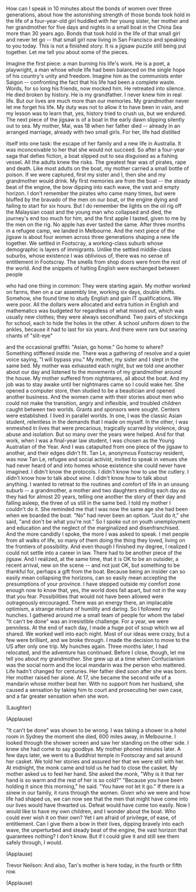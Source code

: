 
How can I speak in 10 minutes
about the bonds of women
over three generations,
about how the astonishing
strength of those bonds
took hold in the life
of a four-year-old girl
huddled with her young sister,
her mother and her grandmother
for five days and nights
in a small boat in the China Sea
more than 30 years ago.
Bonds that took hold
in the life of that small girl
and never let go --
that small girl now
living in San Francisco
and speaking to you today.
This is not a finished story.
It is a jigsaw puzzle
still being put together.
Let me tell you about some of the pieces.

Imagine the first piece:
a man burning his life&#39;s work.
He is a poet, a playwright,
a man whose whole life
had been balanced on the single hope
of his country&#39;s unity and freedom.
Imagine him as the communists
enter Saigon --
confronting the fact
that his life had been a complete waste.
Words, for so long his friends,
now mocked him.
He retreated into silence.
He died broken by history.
He is my grandfather.
I never knew him in real life.
But our lives are much more
than our memories.
My grandmother never
let me forget his life.
My duty was not to allow
it to have been in vain,
and my lesson was to learn
that, yes, history tried to crush us,
but we endured.
The next piece of the jigsaw
is of a boat in the early dawn
slipping silently out to sea.
My mother, Mai, was 18
when her father died --
already in an arranged marriage,
already with two small girls.
For her, life had distilled

itself into one task:
the escape of her family
and a new life in Australia.
It was inconceivable to her
that she would not succeed.
So after a four-year saga
that defies fiction,
a boat slipped out to sea
disguised as a fishing vessel.
All the adults knew the risks.
The greatest fear
was of pirates, rape and death.
Like most adults on the boat,
my mother carried
a small bottle of poison.
If we were captured,
first my sister and I,
then she and my grandmother would drink.
My first memories are from the boat --
the steady beat of the engine,
the bow dipping into each wave,
the vast and empty horizon.
I don&#39;t remember the pirates
who came many times,
but were bluffed by the bravado
of the men on our boat,
or the engine dying
and failing to start for six hours.
But I do remember the lights
on the oil rig off the Malaysian coast
and the young man who collapsed and died,
the journey&#39;s end too much for him,
and the first apple I tasted,
given to me by the men on the rig.
No apple has ever tasted the same.
After three months in a refugee camp,
we landed in Melbourne.
And the next piece of the jigsaw
is about four women
across three generations
shaping a new life together.
We settled in Footscray,
a working-class suburb
whose demographic is layers of immigrants.
Unlike the settled middle-class suburbs,
whose existence I was oblivious of,
there was no sense
of entitlement in Footscray.
The smells from shop doors
were from the rest of the world.
And the snippets of halting English
were exchanged between people

who had one thing in common:
They were starting again.
My mother worked on farms,
then on a car assembly line,
working six days, double shifts.
Somehow, she found time to study English
and gain IT qualifications.
We were poor.
All the dollars were allocated
and extra tuition in English
and mathematics was budgeted for
regardless of what missed out,
which was usually new clothes;
they were always secondhand.
Two pairs of stockings for school,
each to hide the holes in the other.
A school uniform down to the ankles,
because it had to last for six years.
And there were rare
but searing chants of &quot;slit-eye&quot;

and the occasional graffiti:
&quot;Asian, go home.&quot;
Go home to where?
Something stiffened inside me.
There was a gathering of resolve
and a quiet voice saying,
&quot;I will bypass you.&quot;
My mother, my sister and I
slept in the same bed.
My mother was exhausted each night,
but we told one another about our day
and listened to the movements
of my grandmother around the house.
My mother suffered from nightmares,
all about the boat.
And my job was to stay awake
until her nightmares came
so I could wake her.
She opened a computer store,
then studied to be a beautician
and opened another business.
And the women came with their stories
about men who could not
make the transition,
angry and inflexible,
and troubled children
caught between two worlds.
Grants and sponsors were sought.
Centers were established.
I lived in parallel worlds.
In one, I was the classic Asian student,
relentless in the demands
that I made on myself.
In the other, I was enmeshed
in lives that were precarious,
tragically scarred by violence,
drug abuse and isolation.
But so many over the years were helped.
And for that work,
when I was a final-year law student,
I was chosen as the Young
Australian of the Year.
And I was catapulted from
one piece of the jigsaw to another,
and their edges didn&#39;t fit.
Tan Le, anonymous Footscray resident,
was now Tan Le,
refugee and social activist,
invited to speak in venues
she had never heard of
and into homes whose existence
she could never have imagined.
I didn&#39;t know the protocols.
I didn&#39;t know how to use the cutlery.
I didn&#39;t know how to talk about wine.
I didn&#39;t know how to talk about anything.
I wanted to retreat
to the routines and comfort
of life in an unsung suburb --
a grandmother, a mother and two daughters
ending each day as they had
for almost 20 years,
telling one another the story of their day
and falling asleep,
the three of us still in the same bed.
I told my mother I couldn&#39;t do it.
She reminded me that I was now
the same age she had been
when we boarded the boat.
&quot;No&quot; had never been an option.
&quot;Just do it,&quot; she said,
&quot;and don&#39;t be what you&#39;re not.&quot;
So I spoke out on youth
unemployment and education
and the neglect of the marginalized
and disenfranchised.
And the more candidly I spoke,
the more I was asked to speak.
I met people from all walks of life,
so many of them doing
the thing they loved,
living on the frontiers of possibility.
And even though I finished my degree,
I realized I could not settle
into a career in law.
There had to be another piece
of the jigsaw.
And I realized, at the same time,
that it is OK to be an outsider,
a recent arrival,
new on the scene --
and not just OK,
but something to be thankful for,
perhaps a gift from the boat.
Because being an insider can so easily
mean collapsing the horizons,
can so easily mean accepting
the presumptions of your province.
I have stepped outside
my comfort zone enough now
to know that, yes,
the world does fall apart,
but not in the way that you fear.
Possibilities that would not
have been allowed
were outrageously encouraged.
There was an energy there,
an implacable optimism,
a strange mixture of humility and daring.
So I followed my hunches.
I gathered around me
a small team of people
for whom the label &quot;It can&#39;t be done&quot;
was an irresistible challenge.
For a year, we were penniless.
At the end of each day,
I made a huge pot of soup
which we all shared.
We worked well into each night.
Most of our ideas were crazy,
but a few were brilliant,
and we broke through.
I made the decision to move
to the US after only one trip.
My hunches again.
Three months later, I had relocated,
and the adventure has continued.
Before I close, though,
let me tell you about my grandmother.
She grew up at a time when Confucianism
was the social norm
and the local mandarin
was the person who mattered.
Life hadn&#39;t changed for centuries.
Her father died soon after she was born.
Her mother raised her alone.
At 17, she became the second wife
of a mandarin whose mother beat her.
With no support from her husband,
she caused a sensation
by taking him to court
and prosecuting her own case,
and a far greater sensation when she won.

(Laughter)


(Applause)

&quot;It can&#39;t be done&quot; was shown to be wrong.
I was taking a shower
in a hotel room in Sydney
the moment she died,
600 miles away, in Melbourne.
I looked through the shower screen
and saw her standing on the other side.
I knew she had come to say goodbye.
My mother phoned minutes later.
A few days later,
we went to a Buddhist temple in Footscray
and sat around her casket.
We told her stories and assured her
that we were still with her.
At midnight, the monk came
and told us he had to close the casket.
My mother asked us to feel her hand.
She asked the monk,
&quot;Why is it that her hand is so warm
and the rest of her is so cold?&quot;
&quot;Because you have been holding it
since this morning,&quot; he said.
&quot;You have not let it go.&quot;
If there is a sinew in our family,
it runs through the women.
Given who we were
and how life had shaped us,
we can now see that the men
that might have come into our lives
would have thwarted us.
Defeat would have come too easily.
Now I would like to have my own children,
and I wonder about the boat.
Who could ever wish it on their own?
Yet I am afraid of privilege,
of ease,
of entitlement.
Can I give them a bow in their lives,
dipping bravely into each wave,
the unperturbed and steady
beat of the engine,
the vast horizon that guarantees nothing?
I don&#39;t know.
But if I could give it
and still see them safely through,
I would.

(Applause)


Trevor Neilson: And also,
Tan&#39;s mother is here today,
in the fourth or fifth row.

(Applause)

